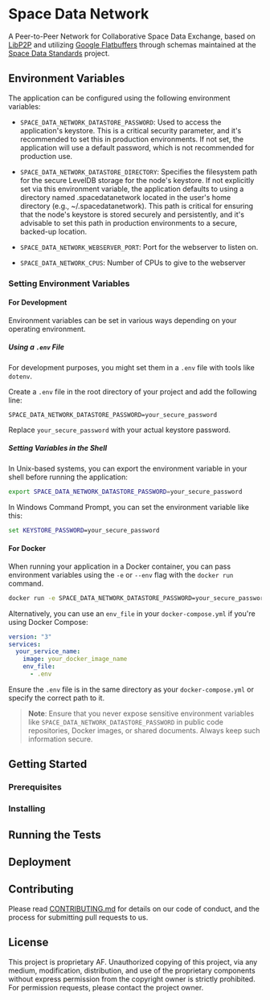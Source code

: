 # Space Data Network

A Peer-to-Peer Network for Collaborative Space Data Exchange, based on [LibP2P](https://libp2p.io) and utilizing [Google Flatbuffers](https://flatbuffers.dev/) through schemas maintained at the [Space Data Standards](https://spacedatastandards.org) project.

## Environment Variables

The application can be configured using the following environment variables:

- `SPACE_DATA_NETWORK_DATASTORE_PASSWORD`: Used to access the application's keystore. This is a critical security parameter, and it's recommended to set this in production environments. If not set, the application will use a default password, which is not recommended for production use.

- `SPACE_DATA_NETWORK_DATASTORE_DIRECTORY`: Specifies the filesystem path for the secure LevelDB storage for the node's keystore. If not explicitly set via this environment variable, the application defaults to using a directory named .spacedatanetwork located in the user's home directory (e.g., ~/.spacedatanetwork). This path is critical for ensuring that the node's keystore is stored securely and persistently, and it's advisable to set this path in production environments to a secure, backed-up location.

- `SPACE_DATA_NETWORK_WEBSERVER_PORT`: Port for the webserver to listen on.

- `SPACE_DATA_NETWORK_CPUS`: Number of CPUs to give to the webserver

### Setting Environment Variables

#### For Development

Environment variables can be set in various ways depending on your operating environment.

##### Using a `.env` File

For development purposes, you might set them in a `.env` file with tools like `dotenv`.

Create a `.env` file in the root directory of your project and add the following line:

```env
SPACE_DATA_NETWORK_DATASTORE_PASSWORD=your_secure_password
```

Replace `your_secure_password` with your actual keystore password.

##### Setting Variables in the Shell

In Unix-based systems, you can export the environment variable in your shell before running the application:

```bash
export SPACE_DATA_NETWORK_DATASTORE_PASSWORD=your_secure_password
```

In Windows Command Prompt, you can set the environment variable like this:

```cmd
set KEYSTORE_PASSWORD=your_secure_password
```

#### For Docker

When running your application in a Docker container, you can pass environment variables using the `-e` or `--env` flag with the `docker run` command.

```bash
docker run -e SPACE_DATA_NETWORK_DATASTORE_PASSWORD=your_secure_password your_docker_image_name
```

Alternatively, you can use an `env_file` in your `docker-compose.yml` if you're using Docker Compose:

```yaml
version: "3"
services:
  your_service_name:
    image: your_docker_image_name
    env_file:
      - .env
```

Ensure the `.env` file is in the same directory as your `docker-compose.yml` or specify the correct path to it.

> **Note**: Ensure that you never expose sensitive environment variables like `SPACE_DATA_NETWORK_DATASTORE_PASSWORD` in public code repositories, Docker images, or shared documents. Always keep such information secure.

## Getting Started

### Prerequisites

### Installing

## Running the Tests

## Deployment

## Contributing

Please read [CONTRIBUTING.md](./CONTRIBUTING.md) for details on our code of conduct, and the process for submitting pull requests to us.

## License

This project is proprietary AF. Unauthorized copying of this project, via any medium, modification, distribution, and use of the proprietary components without express permission from the copyright owner is strictly prohibited. For permission requests, please contact the project owner.
